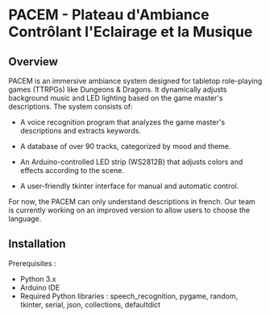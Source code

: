 # PACEM - Plateau d'Ambiance Contrôlant l'Eclairage et la Musique

## Overview
PACEM is an immersive ambiance system designed for tabletop role-playing games (TTRPGs) like Dungeons & Dragons. It dynamically adjusts background music and LED lighting based on the game master's descriptions. The system consists of:

 - A voice recognition program that analyzes the game master's descriptions and extracts keywords.

 - A database of over 90 tracks, categorized by mood and theme.

 - An Arduino-controlled LED strip (WS2812B) that adjusts colors and effects according to the scene.

 - A user-friendly tkinter interface for manual and automatic control.

For now, the PACEM can only understand descriptions in french. Our team is currently working on an improved version to allow users to choose the language.

## Installation
Prerequisites :
- Python 3.x
- Arduino IDE
- Required Python libraries : speech_recognition, pygame, random, tkinter, serial, json, collections, defaultdict
